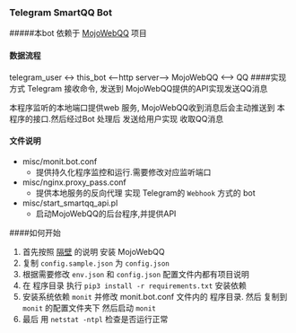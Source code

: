 ### Telegram SmartQQ Bot

#####本bot 依赖于 [MojoWebQQ](https://github.com/sjdy521/Mojo-Webqq) 项目
#### 数据流程
telegram_user <-> this_bot <--http server--> MojoWebQQ <--> QQ
####实现方式
Telegram 接收命令, 发送到 MojoWebQQ提供的API实现发送QQ消息

本程序监听的本地端口提供web 服务, MojoWebQQ收到消息后会主动推送到 本程序的接口.然后经过Bot 处理后 发送给用户实现 收取QQ消息
#### 文件说明

- misc/monit.bot.conf
	- 提供持久化程序监控和运行.需要修改对应监听端口
- misc/nginx.proxy_pass.conf
	- 提供本地服务的反向代理 实现 Telegram的 `Webhook` 方式的 bot
- misc/start_smartqq_api.pl
	- 启动MojoWebQQ的后台程序,并提供API

####如何开始
1. 首先按照 [隔壁](https://github.com/sjdy521/Mojo-Webqq) 的说明 安装 MojoWebQQ
2. 复制 `config.sample.json` 为 `config.json`
3. 根据需要修改 `env.json` 和 `config.json` 配置文件内都有项目说明
4. 在 程序目录 执行 `pip3 install -r requirements.txt` 安装依赖
5. 安装系统依赖 `monit` 并修改 monit.bot.conf 文件内的 程序目录. 然后 复制到 `monit` 的配置文件夹下 然后启动 `monit`
6. 最后 用 `netstat -ntpl` 检查是否运行正常

